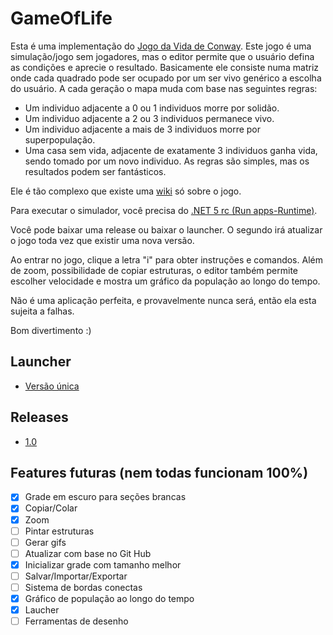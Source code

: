 # GameOfLife

Esta é uma implementação do [Jogo da Vida de Conway](https://pt.wikipedia.org/wiki/Jogo_da_vida).
Este jogo é uma simulação/jogo sem jogadores, mas o editor permite que o usuário defina as condições e aprecie o resultado.
Basicamente ele consiste numa matriz onde cada quadrado pode ser ocupado por um ser vivo genérico a escolha do usuário. A cada geração o mapa muda com base nas seguintes regras:
- Um individuo adjacente a 0 ou 1 individuos morre por solidão.
- Um individuo adjacente a 2 ou 3 individuos permanece vivo.
- Um individuo adjacente a mais de 3 individuos morre por superpopulação.
- Uma casa sem vida, adjacente de exatamente 3 individuos ganha vida, sendo tomado por um novo individuo.
As regras são simples, mas os resultados podem ser fantásticos.

Ele é tão complexo que existe uma [wiki](https://www.conwaylife.com/wiki/Main_Page) só sobre o jogo.

Para executar o simulador, você precisa do [.NET 5 rc (Run apps-Runtime)](https://dotnet.microsoft.com/download/dotnet/5.0).

Você pode baixar uma release ou baixar o launcher. O segundo irá atualizar o jogo toda vez que existir uma nova versão.

Ao entrar no jogo, clique a letra "i" para obter instruções e comandos. Além de zoom, possibilidade de copiar estruturas, o editor também permite escolher velocidade e mostra um gráfico da população ao longo do tempo.

Não é uma aplicação perfeita, e provavelmente nunca será, então ela esta sujeita a falhas.

Bom divertimento :)

## Launcher

- [Versão única](https://github.com/trevisharp/GameOfLife/releases/tag/l1.0)

## Releases

- [1.0](https://github.com/trevisharp/GameOfLife/releases/tag/1%2C0)

## Features futuras (nem todas funcionam 100%)

- [x] Grade em escuro para seções brancas 
- [x] Copiar/Colar
- [x] Zoom
- [ ] Pintar estruturas
- [ ] Gerar gifs
- [ ] Atualizar com base no Git Hub
- [x] Inicializar grade com tamanho melhor
- [ ] Salvar/Importar/Exportar
- [ ] Sistema de bordas conectas
- [x] Gráfico de população ao longo do tempo
- [x] Laucher
- [ ] Ferramentas de desenho